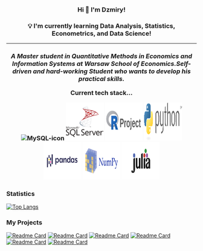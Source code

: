 <h3 align="center">Hi 👋 I'm Dzmiry!</h3>
<h3 align="center"> 💡 I'm currently learning Data Analysis, Statistics, Econometrics, and Data Science!</h3>
<hr>
<em>
<p align="center">
<h3 align="center">A Master student in Quantitative Methods in Economics and Information Systems at Warsaw School of Economics.Self-driven and hard-working <b>Student</b>  who wants to develop his practical skills.</p>
</em>
Current tech stack...
<p align = center>
<img height="100px" width="100px" src="https://cdn.jsdelivr.net/gh/devicons/devicon/icons/mysql/mysql-original.svg" alt="MySQL-icon">
<img height="100px" width="100px" src="https://github.com/dzima22/dzima22/blob/main/imgs/microsoft-sql-server-logo-svgrepo-com.svg" alt="SQlServer-icon">
<img height="100px" width="100px" src="https://github.com/dzima22/dzima22/blob/main/imgs/r-project-ar21.svg" alt="R-icon">
<img height="100px" width="100px" src="https://github.com/dzima22/dzima22/blob/main/imgs/python-3.svg" alt="Python-icon">
 <img height="100px" width="100px" src="https://github.com/dzima22/dzima22/blob/main/imgs/Pandas.svg" alt="Pandas-icon">
 <img height="100px" width="100px" src="https://github.com/dzima22/dzima22/blob/main/imgs/numpy-ar21.svg" alt="Numpy-icon">
 <img height="100px" width="100px" src="https://github.com/dzima22/dzima22/blob/main/imgs/julialang-ar21.svg" alt="Julia-icon">
 
### Statistics
[![Top Langs](https://github-readme-stats.vercel.app/api/top-langs/?username=dzima22&layout=pie)](https://github.com/dzima22/github-readme-stats)
### My Projects
[![Readme Card](https://github-readme-stats.vercel.app/api/pin/?username=dzima22&repo=writing_election_functions)](https://github.com/dzima22/writing_election_functions)
[![Readme Card](https://github-readme-stats.vercel.app/api/pin/?username=dzima22&repo=Ranking_and_grouping_of_EU_countries)](https://github.com/dzima22/Ranking_and_grouping_of_EU_countries)
[![Readme Card](https://github-readme-stats.vercel.app/api/pin/?username=dzima22&repo=Estimating_the_size_of_the_shadow_economy_in_Poland_in_2002-2012)](https://github.com/dzima22/Estimating_the_size_of_the_shadow_economy_in_Poland_in_2002-2012)
[![Readme Card](https://github-readme-stats.vercel.app/api/pin/?username=dzima22&repo=The_evaluation_of_the_risk_of_corporate_bankruptcy)](https://github.com/dzima22/The_evaluation_of_the_risk_of_corporate_bankruptcy)
[![Readme Card](https://github-readme-stats.vercel.app/api/pin/?username=dzima22&repo=Tourism_in_Poland_in_a_pandemic_period)](https://github.com/dzima22/Tourism_in_Poland_in_a_pandemic_period)
[![Readme Card](https://github-readme-stats.vercel.app/api/pin/?username=dzima22&repo=credit_risk_project)](https://github.com/dzima22/credit_risk_project)
